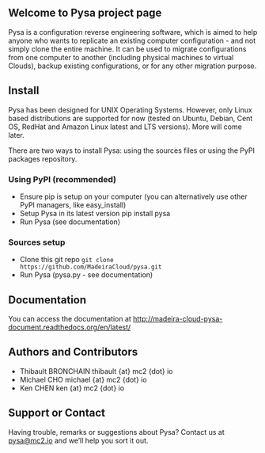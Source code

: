 ## Welcome to Pysa project page

Pysa is a configuration reverse engineering software, which is aimed to help anyone who wants to replicate an existing computer configuration - and not simply clone the entire machine. It can be used to migrate configurations from one computer to another (including physical machines to virtual Clouds), backup existing configurations, or for any other migration purpose.

## Install

Pysa has been designed for UNIX Operating Systems. However, only Linux based distributions are supported for now (tested on Ubuntu, Debian, Cent OS, RedHat and Amazon Linux latest and LTS versions). More will come later.

There are two ways to install Pysa: using the sources files or using the PyPI packages repository.

### Using PyPI (recommended)

- Ensure pip is setup on your computer (you can alternatively use other PyPI managers, like easy_install)
- Setup Pysa in its latest version pip install pysa
- Run Pysa (see documentation)

### Sources setup

- Clone this git repo `git clone https://github.com/MadeiraCloud/pysa.git`
- Run Pysa (pysa.py - see documentation)

## Documentation

You can access the documentation at http://madeira-cloud-pysa-document.readthedocs.org/en/latest/

## Authors and Contributors

- Thibault BRONCHAIN thibault {at} mc2 {dot} io
- Michael CHO michael {at} mc2 {dot} io
- Ken CHEN ken {at} mc2 {dot} io

## Support or Contact

Having trouble, remarks or suggestions about Pysa? Contact us at pysa@mc2.io and we’ll help you sort it out.
